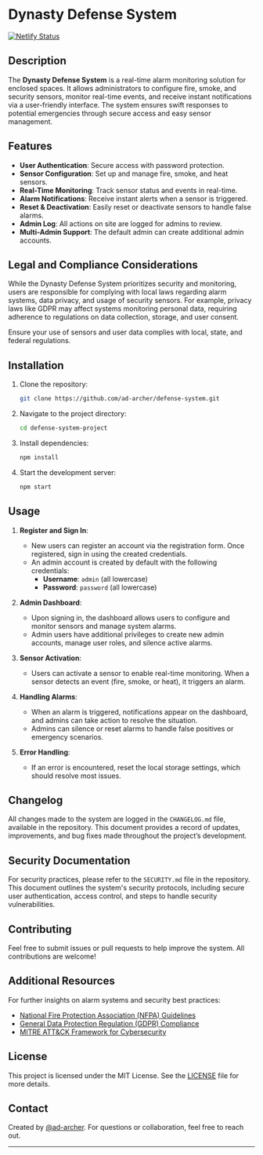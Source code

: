 # Dynasty Defense System
[![Netlify Status](https://api.netlify.com/api/v1/badges/f552b9c8-ebd7-4a39-90dd-03a631d2253e/deploy-status)](https://app.netlify.com/sites/dynastydefense/deploys)
## Description
The **Dynasty Defense System** is a real-time alarm monitoring solution for enclosed spaces. It allows administrators to configure fire, smoke, and security sensors, monitor real-time events, and receive instant notifications via a user-friendly interface. The system ensures swift responses to potential emergencies through secure access and easy sensor management.

## Features
- **User Authentication**: Secure access with password protection.
- **Sensor Configuration**: Set up and manage fire, smoke, and heat sensors.
- **Real-Time Monitoring**: Track sensor status and events in real-time.
- **Alarm Notifications**: Receive instant alerts when a sensor is triggered.
- **Reset & Deactivation**: Easily reset or deactivate sensors to handle false alarms.
- **Admin Log**: All actions on site are logged for admins to review.
- **Multi-Admin Support**: The default admin can create additional admin accounts.

## Legal and Compliance Considerations
While the Dynasty Defense System prioritizes security and monitoring, users are responsible for complying with local laws regarding alarm systems, data privacy, and usage of security sensors. For example, privacy laws like GDPR may affect systems monitoring personal data, requiring adherence to regulations on data collection, storage, and user consent. 

Ensure your use of sensors and user data complies with local, state, and federal regulations.

## Installation
1. Clone the repository:
   ```bash
   git clone https://github.com/ad-archer/defense-system.git
   ```
2. Navigate to the project directory:
   ```bash
   cd defense-system-project
   ```
3. Install dependencies:
   ```bash
   npm install
   ```
4. Start the development server:
   ```bash
   npm start
   ```

## Usage
1. **Register and Sign In**:
   - New users can register an account via the registration form. Once registered, sign in using the created credentials.
   - An admin account is created by default with the following credentials:
     - **Username**: `admin` (all lowercase)
     - **Password**: `password` (all lowercase)

2. **Admin Dashboard**:
   - Upon signing in, the dashboard allows users to configure and monitor sensors and manage system alarms.
   - Admin users have additional privileges to create new admin accounts, manage user roles, and silence active alarms.

3. **Sensor Activation**:
   - Users can activate a sensor to enable real-time monitoring. When a sensor detects an event (fire, smoke, or heat), it triggers an alarm.

4. **Handling Alarms**:
   - When an alarm is triggered, notifications appear on the dashboard, and admins can take action to resolve the situation.
   - Admins can silence or reset alarms to handle false positives or emergency scenarios.

5. **Error Handling**:
   - If an error is encountered, reset the local storage settings, which should resolve most issues.

## Changelog
All changes made to the system are logged in the `CHANGELOG.md` file, available in the repository. This document provides a record of updates, improvements, and bug fixes made throughout the project’s development.

## Security Documentation
For security practices, please refer to the `SECURITY.md` file in the repository. This document outlines the system's security protocols, including secure user authentication, access control, and steps to handle security vulnerabilities.

## Contributing
Feel free to submit issues or pull requests to help improve the system. All contributions are welcome!

## Additional Resources
For further insights on alarm systems and security best practices:
- [National Fire Protection Association (NFPA) Guidelines](https://www.nfpa.org)
- [General Data Protection Regulation (GDPR) Compliance](https://gdpr.eu)
- [MITRE ATT&CK Framework for Cybersecurity](https://attack.mitre.org/)

## License
This project is licensed under the MIT License. See the [LICENSE](LICENSE) file for more details.

## Contact
Created by [@ad-archer](https://github.com/ad-archer). For questions or collaboration, feel free to reach out.

--- 
